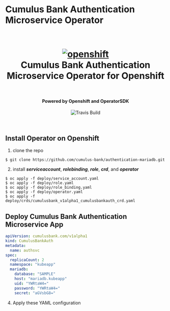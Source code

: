# Cumulus Bank Authentication Microservice Operator 
<h1 align="center">
  <br>
  <a href="https://github.com/SaifRehman/mongo-rest-operator"><img src="https://thumbor.forbes.com/thumbor/960x0/https%3A%2F%2Fblogs-images.forbes.com%2Fjanakirammsv%2Ffiles%2F2018%2F05%2Frh-os.jpg" alt="openshift" width="IBM"></a>
  <br>
      Cumulus Bank Authentication Microservice Operator for Openshift
  <br>
  <br>
</h1>

<h4 align="center">Powered by Openshift and OperatorSDK</h4>

<p align="center">
  <a>
    <img src="https://img.shields.io/travis/keppel/lotion/master.svg"
         alt="Travis Build">
  </a>
</p>
<br>

## Install Operator on Openshift

1. clone the repo
```
$ git clone https://github.com/cumulus-bank/authentication-mariadb.git
```
2. install ***serviceaccount***, ***rolebinding***, ***role***, ***crd***, and ***operator***
```
$ oc apply -f deploy/service_account.yaml
$ oc apply -f deploy/role.yaml
$ oc apply -f deploy/role_binding.yaml
$ oc apply -f deploy/operator.yaml
$ oc apply -f deploy/crds/cumulusbank_v1alpha1_cumulusbankauth_crd.yaml
```
## Deploy Cumulus Bank Authentication Microservice App
``` YAML
apiVersion: cumulusbank.com/v1alpha1
kind: CumulusBankAuth
metadata:
  name: authsvc
spec:
  replicaCount: 2
  namespace: "kubeapp"
  mariadb:
    database: "SAMPLE"
    host: "mariadb.kubeapp"
    uid: "YWRtaW4="
    password: "YWRtaW4="
    secret: "aGVsbG8="
```
4. Apply these YAML configuration